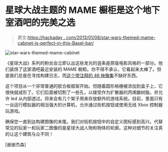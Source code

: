 # 星球大战主题的 MAME 橱柜是这个地下室酒吧的完美之选

> 原文:[https://hackaday . com/2013/01/08/star-wars-themed-mame-cabinet-is-perfect-in-this-Basel-bar/](https://hackaday.com/2013/01/08/star-wars-themed-mame-cabinet-is-perfect-in-this-basement-bar/)

![star-wars-themed-mame-cabinet](../Images/18784aede4b19da463a20814803545d3.png)

《星球大战》系列的粉丝会立即认出这些发光的竖条是原版电影风格的一部分。他们装饰了这家酒吧最近安装的 MAME 橱柜。你不得不承认，它看起来太棒了。但是我们总是在寻找构建日志，而[这个带注释的 46 映像集](http://imgur.com/a/VDqrY/layout/blog)不缺好东西。

这个项目从一个非常普通的胶合板框架开始。但随着圆形格栅被添加到盒子上，它很快就成形了。它们后面被切割了一些孔，以接受作为扩散器的丙烯酸树脂，并允许 led 从内部透过。将来会有几个架子用来存放额外的游戏系统。目前，里面只有一台运行模拟器的相当强大的计算机，允许通过街机按钮或使用无线 Xbox 控制器玩游戏。

确保您一直到达构建图像的末尾。我们对街机按钮中的自定义图标感到高兴。代替常见的玩家一和玩家二图像的是星球大战人物和物体的轮廓。这种对细节的关注真的让这个建筑与众不同！

[谢谢杰森]